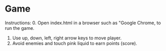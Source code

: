 Game
===============================

Instructions:
0. Open index.html in a browser such as "Google Chrome, to run the game.
1. Use up, down, left, right arrow keys to move player.
2. Avoid enemies and touch pink liquid to earn points (score).
